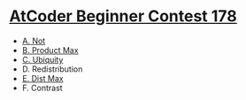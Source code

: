 # [AtCoder Beginner Contest 178](https://atcoder.jp/contests/abc178)

- [A. Not](https://github.com/wingkwong/atcoder/tree/master/contests/abc178/A.cpp)
- [B. Product Max](https://github.com/wingkwong/atcoder/tree/master/contests/abc178/B.cpp)
- [C. Ubiquity](https://github.com/wingkwong/atcoder/tree/master/contests/abc178/C.cpp)
- D. Redistribution
- [E. Dist Max](https://github.com/wingkwong/atcoder/tree/master/contests/abc178/E.cpp)
- F. Contrast